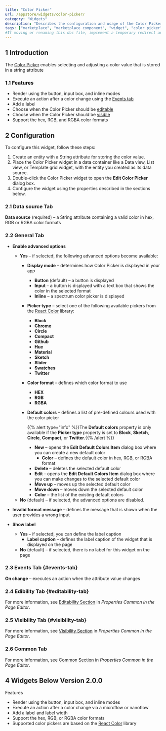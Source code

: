 ```yaml
---
title: "Color Picker"
url: /appstore/widgets/color-picker/
category: "Widgets"
description: "Describes the configuration and usage of the Color Picker widget, which is available in the Mendix Marketplace."
tags: ["marketplace", "marketplace component", "widget", "color picker", "react", "platform support"]
#If moving or renaming this doc file, implement a temporary redirect and let the respective team know they should update the URL in the product. See Mapping to Products for more details.
---
```


## 1 Introduction

The [Color Picker](https://marketplace.mendix.com/link/component/107044/) enables selecting and adjusting a color value that is stored in a string attribute

### 1.1 Features
* Render using the button, input box, and inline modes
* Execute an action after a color change using the [Events tab](#events-tab)
* Add a label
* Choose when the Color Picker should be [editable](#editability-tab)
* Choose when the Color Picker should be [visible](#visibility-tab)
* Support the hex, RGB, and RGBA color formats

## 2 Configuration

To configure this widget, follow these steps:

1. Create an entity with a String attribute for storing the color value.
2. Place the Color Picker widget in a data container like a Data view, List view, or Template grid widget, with the entity you created as its data source.
3. Double-click the Color Picker widget to open the **Edit Color Picker** dialog box.
4. Configure the widget using the properties described in the sections below.

### 2.1 Data source Tab

**Data source** (required) – a String attribute containing a valid color in hex, RGB or RGBA color formats

### 2.2 General Tab

* **Enable advanced options**
    
    * **Yes** – if selected, the following advanced options become available:
        * **Display mode** – determines how Color Picker is displayed in your app
            * **Button** (default) – a button is displayed
            * **Input** – a button is displayed with a text box that shows the color in the selected format
            * **Inline** – a spectrum color picker is displayed      
        * **Picker type** – select one of the following available pickers from the [React Color](https://casesandberg.github.io/react-color/) library: 
            * **Block**
            * **Chrome**
            * **Circle**
            * **Compact**
            * **Github**
            * **Hue**
            * **Material**
            * **Sketch**
            * **Slider**
            * **Swatches**
            * **Twitter**
        * **Color format** – defines which color format to use
            * **HEX**
            * **RGB**
            * **RGBA**
        * **Default colors** – defines a list of pre-defined colours used with the color picker
    
            {{% alert type="info" %}}The **Default colors** property is only available if the **Picker type** property is set to **Block**, **Sketch**, **Circle**, **Compact**, or **Twitter**.{{% /alert %}}
    
            * **New** – opens the **Edit Default Colors Item** dialog box where you can create a new default color
                * **Color** – defines the default color in hex, RGB, or RGBA format
            * **Delete** – deletes the selected default color
            * **Edit** – opens the **Edit Default Colors Item** dialog box where you can make changes to the selected default color
            * **Move up** – moves up the selected default color
            * **Move down** – moves down the selected default color
            * **Color** – the list of the existing default colors
    * **No** (default) – if selected, the advanced options are disabled.
* **Invalid format message** – defines the message that is shown when the user provides a wrong input
* **Show label** 
    * **Yes** – if selected, you can define the label caption
        * **Label caption** – defines the label caption of the widget that is displayed on the page
    * **No** (default) – if selected, there is no label for this widget on the page

### 2.3 Events Tab {#events-tab}

**On change** – executes an action when the attribute value changes

### 2.4 Edibility Tab {#editability-tab}

For more information, see [Editability Section](/refguide/common-widget-properties/#editability) in *Properties Common in the Page Editor*.

### 2.5 Visibility Tab {#visibility-tab}

For more information, see [Visibility Section](/refguide/common-widget-properties/#visibility-properties) in *Properties Common in the Page Editor*.

### 2.6 Common Tab

For more information, see [Common Section](/refguide/common-widget-properties/#common-properties) in *Properties Common in the Page Editor*.

## 4 Widgets Below Version 2.0.0

Features

* Render using the button, input box, and inline modes
* Execute an action after a color change via a microflow or nanoflow
* Add a label and label width
* Support the hex, RGB, or RGBA color formats
* Supported color pickers are based on the [React Color](http://casesandberg.github.io/react-color/) library
